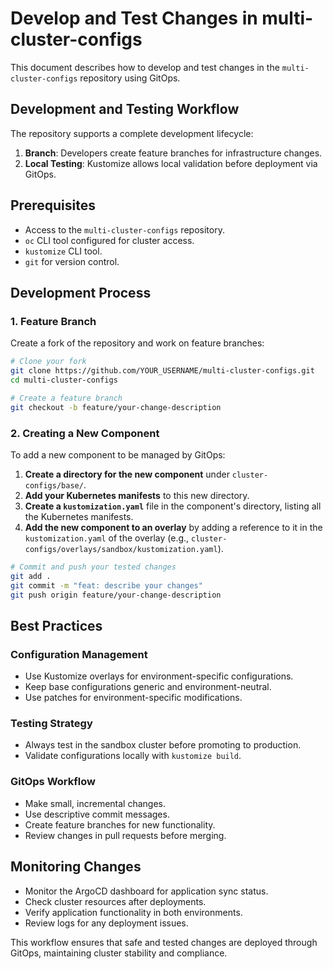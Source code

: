 # Develop and Test Changes in multi-cluster-configs

This document describes how to develop and test changes in the `multi-cluster-configs` repository using GitOps.

## Development and Testing Workflow

The repository supports a complete development lifecycle:

1.  **Branch**: Developers create feature branches for infrastructure changes.
2.  **Local Testing**: Kustomize allows local validation before deployment via GitOps.

## Prerequisites

- Access to the `multi-cluster-configs` repository.
- `oc` CLI tool configured for cluster access.
- `kustomize` CLI tool.
- `git` for version control.

## Development Process

### 1. Feature Branch

Create a fork of the repository and work on feature branches:

```bash
# Clone your fork
git clone https://github.com/YOUR_USERNAME/multi-cluster-configs.git
cd multi-cluster-configs

# Create a feature branch
git checkout -b feature/your-change-description
```

### 2. Creating a New Component

To add a new component to be managed by GitOps:

1.  **Create a directory for the new component** under `cluster-configs/base/`.
2.  **Add your Kubernetes manifests** to this new directory.
3.  **Create a `kustomization.yaml`** file in the component's directory, listing all the Kubernetes manifests.
4.  **Add the new component to an overlay** by adding a reference to it in the `kustomization.yaml` of the overlay (e.g., `cluster-configs/overlays/sandbox/kustomization.yaml`).

```bash
# Commit and push your tested changes
git add .
git commit -m "feat: describe your changes"
git push origin feature/your-change-description
```

## Best Practices

### Configuration Management

- Use Kustomize overlays for environment-specific configurations.
- Keep base configurations generic and environment-neutral.
- Use patches for environment-specific modifications.

### Testing Strategy

- Always test in the sandbox cluster before promoting to production.
- Validate configurations locally with `kustomize build`.


### GitOps Workflow

- Make small, incremental changes.
- Use descriptive commit messages.
- Create feature branches for new functionality.
- Review changes in pull requests before merging.

## Monitoring Changes

- Monitor the ArgoCD dashboard for application sync status.
- Check cluster resources after deployments.
- Verify application functionality in both environments.
- Review logs for any deployment issues.

This workflow ensures that safe and tested changes are deployed through GitOps, maintaining cluster stability and compliance.
